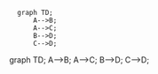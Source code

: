 ```mermaid
  graph TD;
      A-->B;
      A-->C;
      B-->D;
      C-->D;
```
<source lang="mermaid">
  graph TD;
      A-->B;
      A-->C;
      B-->D;
      C-->D;
</source>